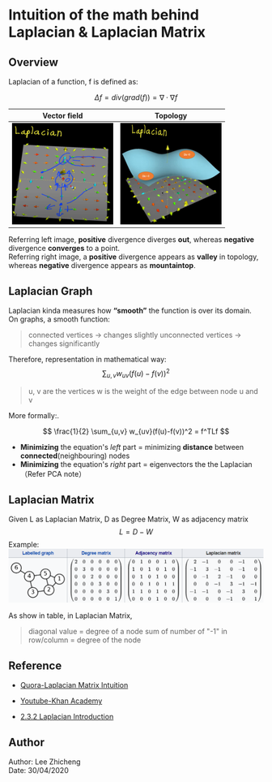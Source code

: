 # Intuition of the math behind Laplacian & Laplacian Matrix
## Overview
Laplacian of a function, f is defined as:  

$$
\Delta f = div(grad(f))=\nabla \cdot \nabla f
$$  

Vector field             |  Topology
:-------------------------:|:-------------------------:
![Vector field](./Laplacian_graph_img1.PNG)  |  ![Topology](./Laplacian_graph_img2.PNG)


Referring left image, **positive** divergence diverges **out**, whereas **negative** divergence **converges** to a point.  
Referring right image, a **positive** divergence appears as **valley** in topology, whereas **negative** divergence appears as **mountaintop**.  


## Laplacian Graph
Laplacian kinda measures how **“smooth”** the function is over its domain.  
On graphs, a smooth function:  
> connected vertices -> changes slightly
> unconnected vertices -> changes significantly

Therefore, representation in mathematical way:
$$
\sum_{u,v} w_{uv}(f(u)-f(v))^2
$$
> u, v are the vertices
> w is the weight of the edge between node u and v

More formally:.

$$
\frac{1}{2} \sum_{u,v} w_{uv}(f(u)-f(v))^2 = f^TLf
$$
* **Minimizing** the equation's *left* part = minimizing **distance** between **connected**(neighbouring) nodes
* **Minimizing** the equation's *right* part =  eigenvectors the the Laplacian （Refer PCA note）


## Laplacian Matrix
Given L as Laplacian Matrix, D as Degree Matrix, W as adjacency matrix
$$
L=D-W
$$
Example:
![L=D-W](Laplacian_graph_img3.PNG)

As show in table, in Laplacian Matrix,
> diagonal value = degree of a node
> sum of number of "-1" in row/column = degree of the node

## Reference
* [Quora-Laplacian Matrix Intuition](https://www.quora.com/Whats-the-intuition-behind-a-Laplacian-matrix-Im-not-so-much-interested-in-mathematical-details-or-technical-applications-Im-trying-to-grasp-what-a-laplacian-matrix-actually-represents-and-what-aspects-of-a-graph-it-makes-accessible "Quora")

* [Youtube-Khan Academy](https://www.youtube.com/watch?v=EW08rD-GFh0&t=78s "Youtube")

* [2.3.2 Laplacian Introduction](https://blog.csdn.net/qq_24519677/article/details/82291867?depth_1-utm_source=distribute.pc_relevant.none-task-blog-BlogCommendFromBaidu-1&utm_source=distribute.pc_relevant.none-task-blog-BlogCommendFromBaidu-1 "CSDN")

## Author
Author: Lee Zhicheng  
Date: 30/04/2020
